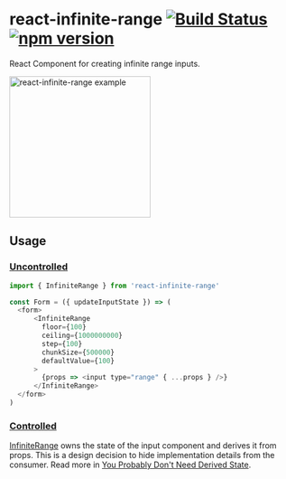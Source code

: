 # react-infinite-range [![Build Status](https://travis-ci.org/halfzebra/react-infinite-range.svg?branch=master)](https://travis-ci.org/halfzebra/react-infinite-range) [![npm version](https://badge.fury.io/js/react-infinite-range.svg)](https://badge.fury.io/js/react-infinite-range)

React Component for creating infinite range inputs.

<img width="250px" alt="react-infinite-range example" src="https://user-images.githubusercontent.com/3983879/44298581-eb148080-a2e5-11e8-9ce0-f1cd50297fcc.gif">

## Usage

### [Uncontrolled](https://reactjs.org/docs/uncontrolled-components.html)

```js
import { InfiniteRange } from 'react-infinite-range'

const Form = ({ updateInputState }) => (
  <form>
      <InfiniteRange
        floor={100}
        ceiling={1000000000}
        step={100}
        chunkSize={500000}
        defaultValue={100}
      >
        {props => <input type="range" { ...props } />}
      </InfiniteRange>
  </form>
)
```

### [Controlled](https://reactjs.org/docs/forms.html#controlled-components)

[InfiniteRange](/lib/InfiniteRange) owns the state of the input component and derives it from props. This is a design decision to hide implementation details from the consumer. Read more in [You Probably Don't Need Derived State](https://reactjs.org/blog/2018/06/07/you-probably-dont-need-derived-state.html).
